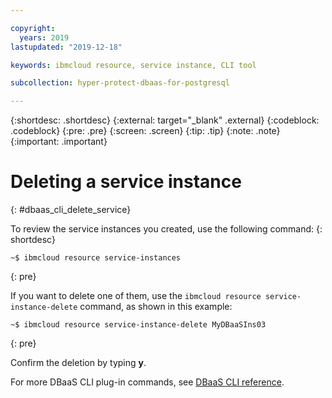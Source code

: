 ```yaml
---

copyright:
  years: 2019
lastupdated: "2019-12-18"

keywords: ibmcloud resource, service instance, CLI tool

subcollection: hyper-protect-dbaas-for-postgresql

---
```


{:shortdesc: .shortdesc}
{:external: target="_blank" .external}
{:codeblock: .codeblock}
{:pre: .pre}
{:screen: .screen}
{:tip: .tip}
{:note: .note}
{:important: .important}

# Deleting a service instance
{: #dbaas_cli_delete_service}

To review the service instances you created, use the following command:
{: shortdesc}

```
~$ ibmcloud resource service-instances
```
{: pre}

If you want to delete one of them, use the `ibmcloud resource service-instance-delete` command, as shown in this example:

```
~$ ibmcloud resource service-instance-delete MyDBaaSIns03
```
{: pre}

Confirm the deletion by typing **y**.

For more DBaaS CLI plug-in commands, see [DBaaS CLI reference](/docs/services/hyper-protect-dbaas-for-postgresql?topic=hyper-protect-dbaas-for-postgresql-dbaas_cli_plugin).
